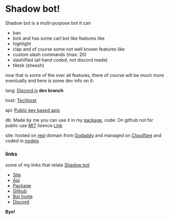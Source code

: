 # Shadow bot!
Shadow bot is a multi-purpose bot
it can 
- ban
- kick
and has some carl bot like features like 
- highlight
- clap
and of course some not well known features like 
- custom slash commands (max: 20)
- slashified (all hand coded, not discord made)
- tiktok (sheesh)

now that is some of the over all features, there of course will be much more eventually and here is some dev info on it:

lang: [Discord.js](https://discord.js.org/#/) **dev branch**

host: [Techhost](https://techhost.live/)

api: [Public key based apis](https://api.shadow-bot.dev)

db: Made by me you can use it in my [package](https://www.npmjs.com/package/shadowbot-utils),
code: On github not for public use [MIT](https://github.com/Shaodow-bot/bot/blob/main/LICENSE) lisence [Link](https://github.com/Shaodow-bot/bot)

site: hosted on [repl](https://repl.itbod) domain from [Godaddy](https://godaddy.com) and managed on [Cloudfare](https://cloudfare.com) and coded in [nodejs](https://nodejs.com)
### links
some of my links that relate [Shadow bot](#)
- [Site](https://shadow-bot.dev)
- [Api](https://api.shadow-bot.dev)
- [Package](https://www.npmjs.com/package/shadowbot-utils)
- [Github](https://github.com/Shaodow-bot)
- [Bot Invite](https://discord.com/api/oauth2/authorize?client_id=765578525818093608&permissions=242769841344&scope=bot%20applications.builds.upload)
- [Discord](https://discord.gg/kNHhz7RU7j)

**__Bye!__**
